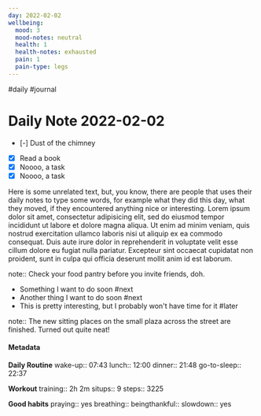 ```yaml
---
day: 2022-02-02
wellbeing:
  mood: 3
  mood-notes: neutral
  health: 1
  health-notes: exhausted
  pain: 1
  pain-type: legs
---
```

#daily #journal
# Daily Note 2022-02-02

- [-] Dust of the chimney
- [x] Read a book
- [x] Noooo, a task
- [x] Noooo, a task

Here is some unrelated text, but, you know, there are people that uses their daily notes to type some words, for example what they did this day, what they moved, if they encountered anything nice or interesting. Lorem ipsum dolor sit amet, consectetur adipisicing elit, sed do eiusmod tempor incididunt ut labore et dolore magna aliqua. Ut enim ad minim veniam, quis nostrud exercitation ullamco laboris nisi ut aliquip ex ea commodo consequat. Duis aute irure dolor in reprehenderit in voluptate velit esse cillum dolore eu fugiat nulla pariatur. Excepteur sint occaecat cupidatat non proident, sunt in culpa qui officia deserunt mollit anim id est laborum.

note:: Check your food pantry before you invite friends, doh.

- Something I want to do soon #next
- Another thing I want to do soon #next
- This is pretty interesting, but I probably won't have time for it #later

note:: The new sitting places on the small plaza across the street are finished. Turned out quite neat!

#### Metadata

**Daily Routine**
wake-up:: 07:43
lunch:: 12:00
dinner:: 21:48
go-to-sleep:: 22:37

**Workout**
training:: 2h 2m
situps:: 9
steps:: 3225

**Good habits**
praying:: yes
breathing:: 
beingthankful:: 
slowdown:: yes
